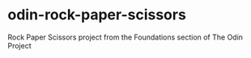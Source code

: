 # odin-rock-paper-scissors
Rock Paper Scissors project from the Foundations section of The Odin Project
